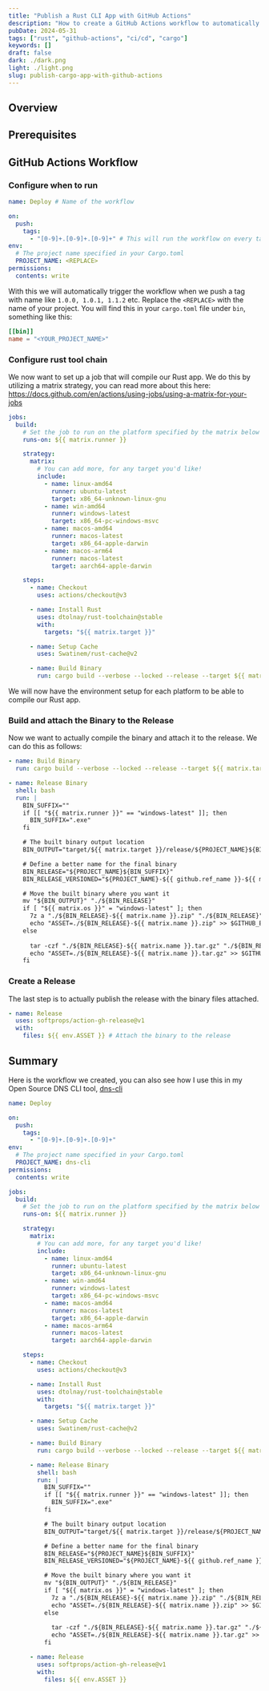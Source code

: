 ```yaml
---
title: "Publish a Rust CLI App with GitHub Actions"
description: "How to create a GitHub Actions workflow to automatically build a Rust app. Create a GitHub release and attach the binary to it for all platforms. For example if you have a Rust CLI app that you want to publish the binaries to GitHub so people can download your tools, this is how to do it."
pubDate: 2024-05-31
tags: ["rust", "github-actions", "ci/cd", "cargo"]
keywords: []
draft: false
dark: ./dark.png
light: ./light.png
slug: publish-cargo-app-with-github-actions
---
```


## Overview

## Prerequisites

## GitHub Actions Workflow

### Configure when to run

```yaml
name: Deploy # Name of the workflow

on:
  push:
    tags:
      - "[0-9]+.[0-9]+.[0-9]+" # This will run the workflow on every tag that matches the regex
env:
  # The project name specified in your Cargo.toml
  PROJECT_NAME: <REPLACE>
permissions:
  contents: write
```

With this we will automatically trigger the workflow when we push a tag
with name like `1.0.0, 1.0.1, 1.1.2` etc. Replace the `<REPLACE>` with the name of your project. You will find this in your `cargo.toml` file under `bin`, something like this:

```toml
[[bin]]
name = "<YOUR_PROJECT_NAME>"
```

### Configure rust tool chain

We now want to set up a job that will compile our Rust app.
We do this by utilizing a matrix strategy,
you can read more about this here:
<https://docs.github.com/en/actions/using-jobs/using-a-matrix-for-your-jobs>

```yaml
jobs:
  build:
    # Set the job to run on the platform specified by the matrix below
    runs-on: ${{ matrix.runner }}

    strategy:
      matrix:
        # You can add more, for any target you'd like!
        include:
          - name: linux-amd64
            runner: ubuntu-latest
            target: x86_64-unknown-linux-gnu
          - name: win-amd64
            runner: windows-latest
            target: x86_64-pc-windows-msvc
          - name: macos-amd64
            runner: macos-latest
            target: x86_64-apple-darwin
          - name: macos-arm64
            runner: macos-latest
            target: aarch64-apple-darwin

    steps:
      - name: Checkout
        uses: actions/checkout@v3

      - name: Install Rust
        uses: dtolnay/rust-toolchain@stable
        with:
          targets: "${{ matrix.target }}"

      - name: Setup Cache
        uses: Swatinem/rust-cache@v2

      - name: Build Binary
        run: cargo build --verbose --locked --release --target ${{ matrix.target }}
```

We will now have the environment setup for each platform to be able to compile our Rust app.

### Build and attach the Binary to the Release

Now we want to actually compile the binary and attach it to the release.
We can do this as follows:

```yaml
- name: Build Binary
  run: cargo build --verbose --locked --release --target ${{ matrix.target }}

- name: Release Binary
  shell: bash
  run: |
    BIN_SUFFIX=""
    if [[ "${{ matrix.runner }}" == "windows-latest" ]]; then
      BIN_SUFFIX=".exe"
    fi

    # The built binary output location
    BIN_OUTPUT="target/${{ matrix.target }}/release/${PROJECT_NAME}${BIN_SUFFIX}"

    # Define a better name for the final binary
    BIN_RELEASE="${PROJECT_NAME}${BIN_SUFFIX}"
    BIN_RELEASE_VERSIONED="${PROJECT_NAME}-${{ github.ref_name }}-${{ matrix.name }}${BIN_SUFFIX}"

    # Move the built binary where you want it
    mv "${BIN_OUTPUT}" "./${BIN_RELEASE}"
    if [ "${{ matrix.os }}" = "windows-latest" ]; then
      7z a "./${BIN_RELEASE}-${{ matrix.name }}.zip" "./${BIN_RELEASE}"
      echo "ASSET=./${BIN_RELEASE}-${{ matrix.name }}.zip" >> $GITHUB_ENV
    else
      
      tar -czf "./${BIN_RELEASE}-${{ matrix.name }}.tar.gz" "./${BIN_RELEASE}"
      echo "ASSET=./${BIN_RELEASE}-${{ matrix.name }}.tar.gz" >> $GITHUB_ENV
    fi
```

### Create a Release

The last step is to actually publish the release with the binary files attached.

```yaml
- name: Release
  uses: softprops/action-gh-release@v1
  with:
    files: ${{ env.ASSET }} # Attach the binary to the release
```

## Summary

Here is the workflow we created, you can also see how I use this in my Open Source DNS CLI tool, [dns-cli](https://github.com/Hugo-Persson/dns-cli-tools)

```yaml
name: Deploy

on:
  push:
    tags:
      - "[0-9]+.[0-9]+.[0-9]+"
env:
  # The project name specified in your Cargo.toml
  PROJECT_NAME: dns-cli
permissions:
  contents: write

jobs:
  build:
    # Set the job to run on the platform specified by the matrix below
    runs-on: ${{ matrix.runner }}

    strategy:
      matrix:
        # You can add more, for any target you'd like!
        include:
          - name: linux-amd64
            runner: ubuntu-latest
            target: x86_64-unknown-linux-gnu
          - name: win-amd64
            runner: windows-latest
            target: x86_64-pc-windows-msvc
          - name: macos-amd64
            runner: macos-latest
            target: x86_64-apple-darwin
          - name: macos-arm64
            runner: macos-latest
            target: aarch64-apple-darwin

    steps:
      - name: Checkout
        uses: actions/checkout@v3

      - name: Install Rust
        uses: dtolnay/rust-toolchain@stable
        with:
          targets: "${{ matrix.target }}"

      - name: Setup Cache
        uses: Swatinem/rust-cache@v2

      - name: Build Binary
        run: cargo build --verbose --locked --release --target ${{ matrix.target }}

      - name: Release Binary
        shell: bash
        run: |
          BIN_SUFFIX=""
          if [[ "${{ matrix.runner }}" == "windows-latest" ]]; then
            BIN_SUFFIX=".exe"
          fi

          # The built binary output location
          BIN_OUTPUT="target/${{ matrix.target }}/release/${PROJECT_NAME}${BIN_SUFFIX}"

          # Define a better name for the final binary
          BIN_RELEASE="${PROJECT_NAME}${BIN_SUFFIX}"
          BIN_RELEASE_VERSIONED="${PROJECT_NAME}-${{ github.ref_name }}-${{ matrix.name }}${BIN_SUFFIX}"

          # Move the built binary where you want it
          mv "${BIN_OUTPUT}" "./${BIN_RELEASE}"
          if [ "${{ matrix.os }}" = "windows-latest" ]; then
            7z a "./${BIN_RELEASE}-${{ matrix.name }}.zip" "./${BIN_RELEASE}"
            echo "ASSET=./${BIN_RELEASE}-${{ matrix.name }}.zip" >> $GITHUB_ENV
          else
            
            tar -czf "./${BIN_RELEASE}-${{ matrix.name }}.tar.gz" "./${BIN_RELEASE}"
            echo "ASSET=./${BIN_RELEASE}-${{ matrix.name }}.tar.gz" >> $GITHUB_ENV
          fi

      - name: Release
        uses: softprops/action-gh-release@v1
        with:
          files: ${{ env.ASSET }}
```
